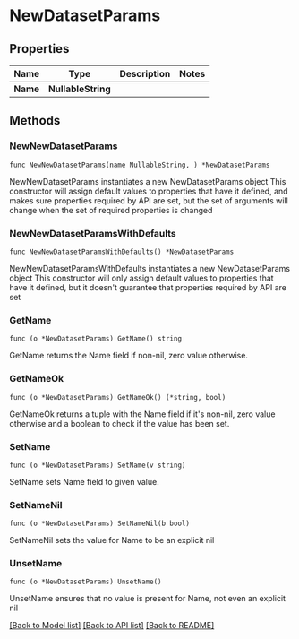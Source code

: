 # NewDatasetParams

## Properties

Name | Type | Description | Notes
------------ | ------------- | ------------- | -------------
**Name** | **NullableString** |  | 

## Methods

### NewNewDatasetParams

`func NewNewDatasetParams(name NullableString, ) *NewDatasetParams`

NewNewDatasetParams instantiates a new NewDatasetParams object
This constructor will assign default values to properties that have it defined,
and makes sure properties required by API are set, but the set of arguments
will change when the set of required properties is changed

### NewNewDatasetParamsWithDefaults

`func NewNewDatasetParamsWithDefaults() *NewDatasetParams`

NewNewDatasetParamsWithDefaults instantiates a new NewDatasetParams object
This constructor will only assign default values to properties that have it defined,
but it doesn't guarantee that properties required by API are set

### GetName

`func (o *NewDatasetParams) GetName() string`

GetName returns the Name field if non-nil, zero value otherwise.

### GetNameOk

`func (o *NewDatasetParams) GetNameOk() (*string, bool)`

GetNameOk returns a tuple with the Name field if it's non-nil, zero value otherwise
and a boolean to check if the value has been set.

### SetName

`func (o *NewDatasetParams) SetName(v string)`

SetName sets Name field to given value.


### SetNameNil

`func (o *NewDatasetParams) SetNameNil(b bool)`

 SetNameNil sets the value for Name to be an explicit nil

### UnsetName
`func (o *NewDatasetParams) UnsetName()`

UnsetName ensures that no value is present for Name, not even an explicit nil

[[Back to Model list]](../README.md#documentation-for-models) [[Back to API list]](../README.md#documentation-for-api-endpoints) [[Back to README]](../README.md)


